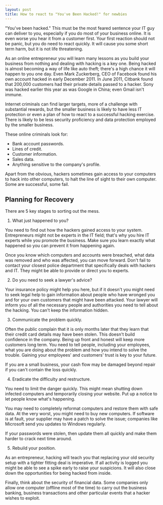 ```yaml
---
layout: post
title: How to react to "You've Been Hacked!" for newbies
---
```


"You've been hacked." This must be the most feared sentence your IT guy can deliver to you, especially if you do most of your business online. It is even worse you hear it from a customer first. Your first reaction should not be panic, but you do need to react quickly. It will cause you some short term harm, but it is not life threatening.

As an online entrepreneur you will learn many lessons as you build your business from nothing and dealing with hacking is a key one. Being hacked is almost becoming a way of life like auto theft; there's a high chance it will happen to you one day. Even Mark Zuckerberg, CEO of Facebook found his own account hacked in early December 2011. In June 2011, Citbank found that 200,000 customers had their private details passed to a hacker. Sony was hacked earlier this year as was Google in China; even Gmail isn't immune.

Internet criminals can find larger targets, more of a challenge with substantial rewards, but the smaller business is likely to have less IT protection or even a plan of how to react to a successful hacking exercise. There is likely to be less security proficiency and data protection employed by the smaller business.

These online criminals look for:

- Bank account passwords.
- Lines of credit.
- Customer information.
- Sales data.
- Anything sensitive to the company's profile.

Apart from the obvious, hackers sometimes gain access to your computers to hack into other computers, to halt the line of sight to their own computer. Some are successful, some fail.

## Planning for Recovery

There are 5 key stages to sorting out the mess.

1. What just happened to you?

You need to find out how the hackers gained access to your system. Entrepreneurs might not be experts in the IT field; that's why you hire IT experts while you promote the business. Make sure you learn exactly what happened so you can prevent it from happening again.

Once you know which computers and accounts were breached, what data was removed and who was affected, you can move forward. Don't fail to contact your closest police department that specifically deals with hackers and IT. They might be able to provide or direct you to experts.

2. Do you need to seek a lawyer's advice?

Your insurance policy might help you here, but if it doesn't you might need to seek legal help to gain information about people who have wronged you and for your own customers that might have been attacked. Your lawyer will inform you of all the necessary people and authorities you need to tell about the hacking. You can't keep the information hidden.

3. Communicate the problem quickly.

Often the public complain that it is only months later that they learn that their credit card details may have been stolen. This doesn't build confidence in the company. Being up front and honest will keep more customers long term. You need to tell people, including your employees, what you are doing about the problem and how you intend to solve the trouble. Gaining your employees' and customers' trust is key to your future.

If you are a small business, your cash flow may be damaged beyond repair if you can't contain the loss quickly.

4. Eradicate the difficulty and restructure.

You need to limit the danger quickly. This might mean shutting down infected computers and temporarily closing your website. Put up a notice to let people know what's happening.

You may need to completely reformat computers and restore them with safe data. At the very worst, you might need to buy new computers.
If software is at fault, your supplier may have a patch to solve the issue; companies like Microsoft send you updates to Windows regularly.

If your passwords were stolen, then update them all quickly and make them harder to crack next time around.

5. Rebuild your position.

As an entrepreneur, hacking will teach you that replacing your old security setup with a tighter fitting deal is imperative. If all activity is logged you might be able to see a spike early to raise your suspicions. It will also close down the opportunities for being hacked from inside.

Finally, think about the security of financial data. Some companies only allow one computer (offline most of the time) to carry out the business banking, business transactions and other particular events that a hacker wishes to exploit.